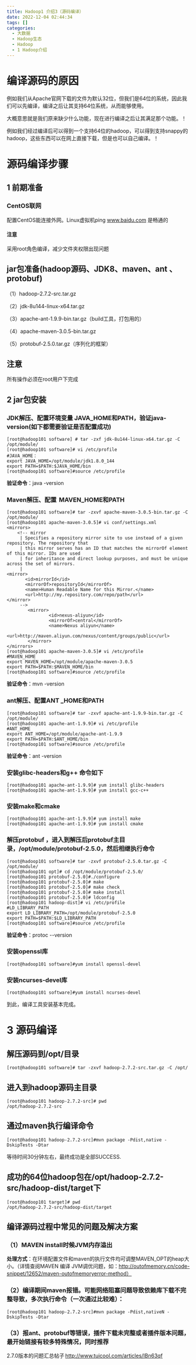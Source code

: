 ```yaml
---
title: Hadoop1 介绍3（源码编译）  
date: 2022-12-04 02:44:34  
tags: []  
categories:
  - 大数据
  - Hadoop生态
  - Hadoop
  - 1 Hadoop介绍
---
```

# 编译源码的原因

例如我们从Apache官网下载的文件为默认32位，但我们是64位的系统，因此我们可以先编译，编译之后让其支持64位系统，从而能够使用。 

大概意思就是我们原来缺少什么功能，现在进行编译之后让其满足那个功能。！ 

例如我们经过编译后可以得到一个支持64位的hadoop，可以得到支持snappy的hadoop，这些东西可以在网上直接下载，但是也可以自己编译。！ 

# 源码编译步骤

## 1 前期准备

### CentOS联网  

配置CentOS能连接外网。Linux虚拟机ping www.baidu.com 是畅通的  

#### 注意

采用root角色编译，减少文件夹权限出现问题 

## jar包准备(hadoop源码、JDK8、maven、ant 、protobuf) 

（1）hadoop-2.7.2-src.tar.gz 

（2）jdk-8u144-linux-x64.tar.gz 

（3）apache-ant-1.9.9-bin.tar.gz（build工具，打包用的） 

（4）apache-maven-3.0.5-bin.tar.gz 

（5）protobuf-2.5.0.tar.gz（序列化的框架） 

## 注意

所有操作必须在root用户下完成

## 2 jar包安装

### JDK解压、配置环境变量 JAVA_HOME和PATH，验证java-version(如下都需要验证是否配置成功) 

```shell
[root@hadoop101 software] # tar -zxf jdk-8u144-linux-x64.tar.gz -C /opt/module/ 
[root@hadoop101 software]# vi /etc/profile 
#JAVA_HOME： 
export JAVA_HOME=/opt/module/jdk1.8.0_144 
export PATH=$PATH:$JAVA_HOME/bin 
[root@hadoop101 software]#source /etc/profile 
```

**验证命令**：java -version 

### Maven解压、配置  MAVEN_HOME和PATH 

```shell
[root@hadoop101 software]# tar -zxvf apache-maven-3.0.5-bin.tar.gz -C /opt/module/ 
[root@hadoop101 apache-maven-3.0.5]# vi conf/settings.xml 
<mirrors> 
    <!-- mirror 
     | Specifies a repository mirror site to use instead of a given repository. The repository that 
     | this mirror serves has an ID that matches the mirrorOf element of this mirror. IDs are used 
     | for inheritance and direct lookup purposes, and must be unique across the set of mirrors. 
     | 
<mirror> 
       <id>mirrorId</id> 
       <mirrorOf>repositoryId</mirrorOf> 
       <name>Human Readable Name for this Mirror.</name> 
       <url>http://my.repository.com/repo/path</url> 
</mirror> 
     --> 
        <mirror> 
                <id>nexus-aliyun</id> 
                <mirrorOf>central</mirrorOf> 
                <name>Nexus aliyun</name> 
                <url>http://maven.aliyun.com/nexus/content/groups/public</url> 
        </mirror> 
</mirrors> 
[root@hadoop101 apache-maven-3.0.5]# vi /etc/profile 
#MAVEN_HOME 
export MAVEN_HOME=/opt/module/apache-maven-3.0.5 
export PATH=$PATH:$MAVEN_HOME/bin 
[root@hadoop101 software]#source /etc/profile 
```

**验证命令**：mvn -version 

### ant解压、配置ANT _HOME和PATH 

```shell
[root@hadoop101 software]# tar -zxvf apache-ant-1.9.9-bin.tar.gz -C /opt/module/ 
[root@hadoop101 apache-ant-1.9.9]# vi /etc/profile 
#ANT_HOME 
export ANT_HOME=/opt/module/apache-ant-1.9.9 
export PATH=$PATH:$ANT_HOME/bin 
[root@hadoop101 software]#source /etc/profile 
```

**验证命令**：ant -version 

### 安装glibc-headers和g++ 命令如下 

```shell
[root@hadoop101 apache-ant-1.9.9]# yum install glibc-headers 
[root@hadoop101 apache-ant-1.9.9]# yum install gcc-c++ 
```

### 安装make和cmake 

```shell
[root@hadoop101 apache-ant-1.9.9]# yum install make 
[root@hadoop101 apache-ant-1.9.9]# yum install cmake 
```

### 解压protobuf ，进入到解压后protobuf主目录，/opt/module/protobuf-2.5.0，然后相继执行命令 

```shell
[root@hadoop101 software]# tar -zxvf protobuf-2.5.0.tar.gz -C /opt/module/ 
[root@hadoop101 opt]# cd /opt/module/protobuf-2.5.0/ 
[root@hadoop101 protobuf-2.5.0]#./configure
[root@hadoop101 protobuf-2.5.0]# make
[root@hadoop101 protobuf-2.5.0]# make check
[root@hadoop101 protobuf-2.5.0]# make install
[root@hadoop101 protobuf-2.5.0]# ldconfig
[root@hadoop101 hadoop-dist]# vi /etc/profile 
#LD_LIBRARY_PATH 
export LD_LIBRARY_PATH=/opt/module/protobuf-2.5.0 
export PATH=$PATH:$LD_LIBRARY_PATH 
[root@hadoop101 software]#source /etc/profile 
```

**验证命令**：protoc --version 

### 安装openssl库 

```shell
[root@hadoop101 software]#yum install openssl-devel 
```

### 安装ncurses-devel库 

```shell
[root@hadoop101 software]#yum install ncurses-devel 
```

到此，编译工具安装基本完成。 

# 3 源码编译

## 解压源码到/opt/目录 

```shell
[root@hadoop101 software]# tar -zxvf hadoop-2.7.2-src.tar.gz -C /opt/ 
```

## 进入到hadoop源码主目录 

```shell
[root@hadoop101 hadoop-2.7.2-src]# pwd 
/opt/hadoop-2.7.2-src 
```

## 通过maven执行编译命令 

```shell
[root@hadoop101 hadoop-2.7.2-src]#mvn package -Pdist,native -DskipTests -Dtar 
```

等待时间30分钟左右，最终成功是全部SUCCESS.

## 成功的64位hadoop包在/opt/hadoop-2.7.2-src/hadoop-dist/target下 

```shell
[root@hadoop101 target]# pwd 
/opt/hadoop-2.7.2-src/hadoop-dist/target 
```

## 编译源码过程中常见的问题及解决方案 

### （1）MAVEN install时候JVM内存溢出 

**处理方式**：在环境配置文件和maven的执行文件均可调整MAVEN_OPT的heap大小。（详情查阅MAVEN 编译 JVM调优问题，如：http://outofmemory.cn/code-snippet/12652/maven-outofmemoryerror-method） 

### （2）编译期间maven报错。可能网络阻塞问题导致依赖库下载不完整导致，多次执行命令（一次通过比较难）： 

```shell
[root@hadoop101 hadoop-2.7.2-src]#mvn package -Pdist,nativeN -DskipTests -Dtar 
```

### （3）报ant、protobuf等错误，插件下载未完整或者插件版本问题，最开始链接有较多特殊情况，同时推荐 

2.7.0版本的问题汇总帖子 http://www.tuicool.com/articles/IBn63qf 

 